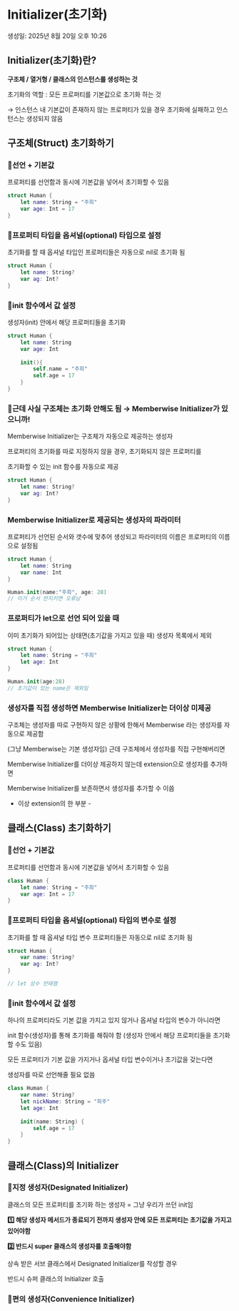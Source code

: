# Initializer(초기화)

생성일: 2025년 8월 20일 오후 10:26

## Initializer(초기화)란?

**구조체 / 열거형 / 클래스의 인스턴스를 생성하는 것**

초기화의 역할 : 모든 프로퍼티를 기본값으로 초기화 하는 것

→ 인스턴스 내 기본값이 존재하지 않는 프로퍼티가 있을 경우 초기화에 실패하고 인스턴스는 생성되지 않음

## 구조체(Struct) 초기화하기

<aside>

### 📍선언 + 기본값

프로퍼티를 선언함과 동시에 기본값을 넣어서 초기화할 수 있음

```swift
struct Human {
	let name: String = "주희"
	var age: Int = 17
}
```

</aside>

<aside>

### 📍프로퍼티 타입을 옵셔널(optional) 타입으로 설정

초기화를 할 때 옵셔널 타입인 프로퍼티들은 자동으로 nil로 초기화 됨

```swift
struct Human {
	let name: String?
	var ag: Int?
}
```

</aside>

<aside>

### 📍init 함수에서 값 설정

생성자(init) 안에서 해당 프로퍼티들을 초기화

```swift
struct Human {
	let name: String
	var age: Int
	
	init(){
		self.name = "주희"
		self.age = 17
	}
}
```

</aside>

<aside>

### 📍근데 사실 구조체는 초기화 안해도 됨 → Memberwise Initializer가 있으니까!

Memberwise Initializer는 구조체가 자동으로 제공하는 생성자

프로퍼티의 초기화를 따로 지정하지 않을 경우, 초기화되지 않은 프로퍼티를

초기화할 수 있는 init 함수를 자동으로 제공

```swift
struct Human {
	let name: String?
	var ag: Int?
}
```

### Memberwise Initializer로 제공되는 생성자의 파라미터

프로퍼티가 선언된 순서와 갯수에 맞추어 생성되고 파라미터의 이름은 프로퍼티의 이름으로 설정됨

```swift
struct Human {
	let name: String
	var name: Int
}

Human.init(name:"주희", age: 28)
// 이거 순서 안지키면 오류남
```

### **프로퍼티가 let으로 선언 되어 있을 때**

이미 초기화가 되어있는 상태면(초기값을 가지고 있을 때) 생성자 목록에서 제외

```swift
struct Human {
	let name: String = "주희"
	let age: Int
}

Human.init(age:28)
// 초기값이 있는 name은 제외임
```

### 생성자를 직접 생성하면 Memberwise Initializer는 더이상 미제공

구조체는 생성자를 따로 구현하지 않은 상황에 한해서 Memberwise 라는 생성자를 자동으로 제공함

(그냥 Memberwise는 기본 생성자임) 근데 구조체에서 생성자를 직접 구현해버리면

Memberwise lnitializer를 더이상 제공하지 않는데 extension으로 생성자를 추가하면

Memberwise Initializer를 보존하면서 생성자를 추가할 수 이씀

- 이상 extension의 한 부분 -

</aside>

## 클래스(Class) 초기화하기

<aside>

### 📍선언 + 기본값

프로퍼티를 선언함과 동시에 기본값을 넣어서 초기화할 수 있음

```swift
class Human {
	let name: String = "주희"
	var age: Int = 17
}
```

</aside>

<aside>

### 📍프로퍼티 타입을 옵셔널(optional) 타입의 변수로 설정

초기화를 할 때 옵셔널 타입 변수 프로퍼티들은 자동으로 nil로 초기화 됨

```swift
struct Human {
	var name: String?
	var ag: Int?
}

// let 상수 안돼염
```

</aside>

<aside>

### 📍init 함수에서 값 설정

하나의 프로퍼티라도 기본 값을 가지고 있지 않거나 옵셔널 타입의 변수가 아니라면

init 함수(생성자)를 통해 초기화를 해줘야 함 (생성자 안에서 해당 프로퍼티들을 초기화 할 수도 있음)

모든 프로퍼티가 기본 값을 가지거나 옵셔널 타입 변수이거나 초기값을 갖는다면

생성자를 따로 선언해줄 필요 없씀

```swift
class Human {
    var name: String?
    let nickName: String = "희주"
    let age: Int
    
    init(name: String) {
        self.age = 17
    }
}
```

</aside>

## 클래스(Class)의 Initializer

<aside>

### 📍지정 생성자(Designated Initializer)

클래스의 모든 프로퍼티를 초기화 하는 생성자 = 그냥 우리가 쓰던 init임

**1️⃣ 해당 생성자 메서드가 종료되기 전까지 생성자 안에 모든 프로퍼티는 초기값을 가지고 있어야함**

**2️⃣ 반드시 super 클래스의 생성자를 호출해야함**

상속 받은 서브 클래스에서 Designated Initializer를 작성할 경우

반드시 슈퍼 클래스의 Initializer 호출

</aside>

<aside>

### 📍편의 생성자(Convenience Initializer)

</aside>